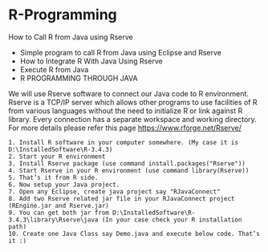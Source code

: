 # R-Programming

How to Call R from Java using Rserve

- Simple program to call R from Java using Eclipse and Rserve
- How to Integrate R With Java Using Rserve
- Execute R from Java
- R PROGRAMMING THROUGH JAVA


We will use Rserve software to connect our Java code to R environment. Rserve is a TCP/IP server which allows other programs to use facilities of R  from various languages without the need to initialize R or link against R library. Every connection has a separate workspace and working directory. For more details please refer this page https://www.rforge.net/Rserve/
	
	1. Install R software in your computer somewhere. (My case it is D:\InstalledSoftware\R-3.4.3)
	2. Start your R environment
	3. Install Rserve package (use command install.packages("Rserve"))
	4. Start Rserve in your R environment (use command library(Rserve))
	5. That’s it from R side.
	6. Now setup your Java project.
	7. Open any Eclipse, create java project say "RJavaConnect"
	8. Add two Rserve related jar file in your RJavaConnect project (REngine.jar and Rserve.jar)
	9. You can get both jar from D:\InstalledSoftware\R-3.4.3\library\Rserve\java (In your case check your R installation path)
	10. Create one Java Class say Demo.java and execute below code. That’s it :)

